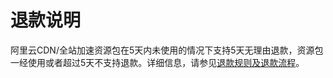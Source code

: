 # 退款说明

阿里云CDN/全站加速资源包在5天内未使用的情况下支持5天无理由退款，资源包一经使用或者超过5天不支持退款。详细信息，请参见[退款规则及退款流程](https://help.aliyun.com/knowledge_detail/37096.html)。

